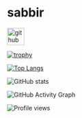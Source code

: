 # sabbir

[<img src='https://cdn.jsdelivr.net/npm/simple-icons@3.0.1/icons/github.svg' alt='github' height='40'>](https://github.com/imsabbir)  

[![trophy](https://github-profile-trophy.vercel.app/?username=imsabbir)](https://github.com/ryo-ma/github-profile-trophy)

[![Top Langs](https://github-readme-stats.vercel.app/api/top-langs/?username=imsabbir)](https://github.com/anuraghazra/github-readme-stats)

![GitHub stats](https://github-readme-stats.vercel.app/api?username=imsabbir&show_icons=true&count_private=true)  

![GitHub Activity Graph](https://activity-graph.herokuapp.com/graph?username=imsabbir)  

![Profile views](https://gpvc.arturio.dev/imsabbir)  
